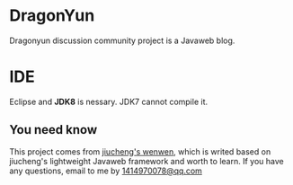# DragonYun
Dragonyun discussion community project is a Javaweb blog.

# IDE
Eclipse and **JDK8** is nessary.
JDK7 cannot compile it.

## You need know
This project comes from [jiucheng's wenwen](http://git.oschina.net/jiucheng_org/wenwen/), which is writed based on jiucheng's lightweight Javaweb framework and worth to learn. If you have any questions, email to me by 1414970078@qq.com
